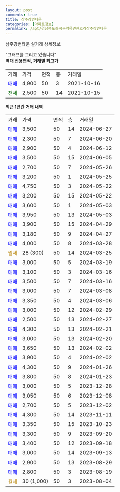```yaml
---
layout: post
comments: true
title: 삼주강변타운
categories: [아파트정보]
permalink: /apt/경상북도칠곡군약목면관호리삼주강변타운
---
```


삼주강변타운 실거래 상세정보

<script type="text/javascript">
  google.charts.load('current', {'packages':['line', 'corechart']});
  google.charts.setOnLoadCallback(drawChart);

  function drawChart() {
    var data = new google.visualization.DataTable();
    data.addColumn('date', '거래일');
    data.addColumn('number', "매매");
    data.addColumn('number', "전세");
    data.addColumn('number', "전매");

    data.addRows([[new Date(Date.parse("2024-06-27")), 3500, null, null], [new Date(Date.parse("2024-06-20")), 2300, null, null], [new Date(Date.parse("2024-06-12")), 2900, null, null], [new Date(Date.parse("2024-06-05")), 3500, null, null], [new Date(Date.parse("2024-05-26")), 2700, null, null], [new Date(Date.parse("2024-05-25")), 3200, null, null], [new Date(Date.parse("2024-05-22")), 4750, null, null], [new Date(Date.parse("2024-05-22")), 3200, null, null], [new Date(Date.parse("2024-05-03")), 3600, null, null], [new Date(Date.parse("2024-05-03")), 3950, null, null], [new Date(Date.parse("2024-04-29")), 3900, null, null], [new Date(Date.parse("2024-04-27")), 3180, null, null], [new Date(Date.parse("2024-03-28")), 4000, null, null], [new Date(Date.parse("2024-03-25")), null, null, null], [new Date(Date.parse("2024-03-19")), 3000, null, null], [new Date(Date.parse("2024-03-16")), 3100, null, null], [new Date(Date.parse("2024-03-16")), 3500, null, null], [new Date(Date.parse("2024-03-08")), 3000, null, null], [new Date(Date.parse("2024-03-06")), 3350, null, null], [new Date(Date.parse("2024-02-29")), 3000, null, null], [new Date(Date.parse("2024-02-27")), 2500, null, null], [new Date(Date.parse("2024-02-21")), 4300, null, null], [new Date(Date.parse("2024-02-20")), 3000, null, null], [new Date(Date.parse("2024-02-02")), 3650, null, null], [new Date(Date.parse("2024-02-02")), 3900, null, null], [new Date(Date.parse("2024-01-26")), 4300, null, null], [new Date(Date.parse("2024-01-23")), 3800, null, null], [new Date(Date.parse("2023-12-28")), 3000, null, null], [new Date(Date.parse("2023-12-08")), 3050, null, null], [new Date(Date.parse("2023-12-02")), 2700, null, null], [new Date(Date.parse("2023-11-11")), 4300, null, null], [new Date(Date.parse("2023-10-23")), 3350, null, null], [new Date(Date.parse("2023-09-20")), 3300, null, null], [new Date(Date.parse("2023-09-18")), 3400, null, null], [new Date(Date.parse("2023-09-13")), 3000, null, null], [new Date(Date.parse("2023-08-29")), 2900, null, null], [new Date(Date.parse("2023-08-19")), 2800, null, null], [new Date(Date.parse("2023-08-04")), null, null, null]]);

    var options = {
      hAxis: {
        format: 'yyyy/MM/dd'
      },    
      lineWidth: 0,
      pointsVisible: true,    
      title: '최근 1년간 유형별 실거래가 분포',
      legend: { position: 'bottom' }
    };

    var formatter = new google.visualization.NumberFormat({pattern:'###,###'} );
    formatter.format(data, 1);
    formatter.format(data, 2);
    
    setTimeout(function() {
        var chart = new google.visualization.LineChart(document.getElementById('columnchart_material'));
        chart.draw(data, (options));
        document.getElementById('loading').style.display = 'none';
    }, 200);
  }
</script>


<div id="loading" style="z-index:20; display: block; margin-left: 0px">"그래프를 그리고 있습니다"</div>
<div id="columnchart_material" style="width: 95%; margin-left: 0px; display: block"></div>
<!-- contents start -->
<b>역대 전용면적, 거래별 최고가</b>
<table class="sortable">
    <tr>
      <td>거래</td>
      <td>가격</td>
      <td>면적</td>
      <td>층</td>
      <td>거래일</td>
    </tr>
        <tr>
          <td><a style="color: blue">매매</a></td>
          <td>4,900</td>
          <td>50</td>
          <td>3</td>
          <td>2021-10-16</td>
        </tr>        
        <tr>
              <td><a style="color: darkgreen">전세</a></td>
              <td>2,500</td>
              <td>50</td>
              <td>14</td>
              <td>2021-10-15</td>
            </tr>        
    
</table>

<b>최근 1년간 거래 내역</b>

<table class="sortable">
    <tr>
      <td>거래</td>
      <td>가격</td>
      <td>면적</td>
      <td>층</td>
      <td>거래일</td>
    </tr>
    <tr>
      <td><a style="color: blue">매매</a></td>
      <td>3,500</td>
      <td>50</td>
      <td>14</td>
      <td>2024-06-27</td>
    </tr>          <tr>
      <td><a style="color: blue">매매</a></td>
      <td>2,300</td>
      <td>50</td>
      <td>7</td>
      <td>2024-06-20</td>
    </tr>          <tr>
      <td><a style="color: blue">매매</a></td>
      <td>2,900</td>
      <td>50</td>
      <td>4</td>
      <td>2024-06-12</td>
    </tr>          <tr>
      <td><a style="color: blue">매매</a></td>
      <td>3,500</td>
      <td>50</td>
      <td>15</td>
      <td>2024-06-05</td>
    </tr>          <tr>
      <td><a style="color: blue">매매</a></td>
      <td>2,700</td>
      <td>50</td>
      <td>7</td>
      <td>2024-05-26</td>
    </tr>          <tr>
      <td><a style="color: blue">매매</a></td>
      <td>3,200</td>
      <td>50</td>
      <td>1</td>
      <td>2024-05-25</td>
    </tr>          <tr>
      <td><a style="color: blue">매매</a></td>
      <td>4,750</td>
      <td>50</td>
      <td>3</td>
      <td>2024-05-22</td>
    </tr>          <tr>
      <td><a style="color: blue">매매</a></td>
      <td>3,200</td>
      <td>50</td>
      <td>15</td>
      <td>2024-05-22</td>
    </tr>          <tr>
      <td><a style="color: blue">매매</a></td>
      <td>3,600</td>
      <td>50</td>
      <td>1</td>
      <td>2024-05-03</td>
    </tr>          <tr>
      <td><a style="color: blue">매매</a></td>
      <td>3,950</td>
      <td>50</td>
      <td>13</td>
      <td>2024-05-03</td>
    </tr>          <tr>
      <td><a style="color: blue">매매</a></td>
      <td>3,900</td>
      <td>50</td>
      <td>15</td>
      <td>2024-04-29</td>
    </tr>          <tr>
      <td><a style="color: blue">매매</a></td>
      <td>3,180</td>
      <td>50</td>
      <td>9</td>
      <td>2024-04-27</td>
    </tr>          <tr>
      <td><a style="color: blue">매매</a></td>
      <td>4,000</td>
      <td>50</td>
      <td>8</td>
      <td>2024-03-28</td>
    </tr>          <tr>
      <td><a style="color: darkgoldenrod">월세</a></td>
      <td>28 (300)</td>
      <td>50</td>
      <td>14</td>
      <td>2024-03-25</td>
    </tr>          <tr>
      <td><a style="color: blue">매매</a></td>
      <td>3,000</td>
      <td>50</td>
      <td>5</td>
      <td>2024-03-19</td>
    </tr>          <tr>
      <td><a style="color: blue">매매</a></td>
      <td>3,100</td>
      <td>50</td>
      <td>3</td>
      <td>2024-03-16</td>
    </tr>          <tr>
      <td><a style="color: blue">매매</a></td>
      <td>3,500</td>
      <td>50</td>
      <td>7</td>
      <td>2024-03-16</td>
    </tr>          <tr>
      <td><a style="color: blue">매매</a></td>
      <td>3,000</td>
      <td>50</td>
      <td>7</td>
      <td>2024-03-08</td>
    </tr>          <tr>
      <td><a style="color: blue">매매</a></td>
      <td>3,350</td>
      <td>50</td>
      <td>4</td>
      <td>2024-03-06</td>
    </tr>          <tr>
      <td><a style="color: blue">매매</a></td>
      <td>3,000</td>
      <td>50</td>
      <td>12</td>
      <td>2024-02-29</td>
    </tr>          <tr>
      <td><a style="color: blue">매매</a></td>
      <td>2,500</td>
      <td>50</td>
      <td>13</td>
      <td>2024-02-27</td>
    </tr>          <tr>
      <td><a style="color: blue">매매</a></td>
      <td>4,300</td>
      <td>50</td>
      <td>13</td>
      <td>2024-02-21</td>
    </tr>          <tr>
      <td><a style="color: blue">매매</a></td>
      <td>3,000</td>
      <td>50</td>
      <td>13</td>
      <td>2024-02-20</td>
    </tr>          <tr>
      <td><a style="color: blue">매매</a></td>
      <td>3,650</td>
      <td>50</td>
      <td>13</td>
      <td>2024-02-02</td>
    </tr>          <tr>
      <td><a style="color: blue">매매</a></td>
      <td>3,900</td>
      <td>50</td>
      <td>4</td>
      <td>2024-02-02</td>
    </tr>          <tr>
      <td><a style="color: blue">매매</a></td>
      <td>4,300</td>
      <td>50</td>
      <td>9</td>
      <td>2024-01-26</td>
    </tr>          <tr>
      <td><a style="color: blue">매매</a></td>
      <td>3,800</td>
      <td>50</td>
      <td>8</td>
      <td>2024-01-23</td>
    </tr>          <tr>
      <td><a style="color: blue">매매</a></td>
      <td>3,000</td>
      <td>50</td>
      <td>5</td>
      <td>2023-12-28</td>
    </tr>          <tr>
      <td><a style="color: blue">매매</a></td>
      <td>3,050</td>
      <td>50</td>
      <td>6</td>
      <td>2023-12-08</td>
    </tr>          <tr>
      <td><a style="color: blue">매매</a></td>
      <td>2,700</td>
      <td>50</td>
      <td>5</td>
      <td>2023-12-02</td>
    </tr>          <tr>
      <td><a style="color: blue">매매</a></td>
      <td>4,300</td>
      <td>50</td>
      <td>14</td>
      <td>2023-11-11</td>
    </tr>          <tr>
      <td><a style="color: blue">매매</a></td>
      <td>3,350</td>
      <td>50</td>
      <td>15</td>
      <td>2023-10-23</td>
    </tr>          <tr>
      <td><a style="color: blue">매매</a></td>
      <td>3,300</td>
      <td>50</td>
      <td>9</td>
      <td>2023-09-20</td>
    </tr>          <tr>
      <td><a style="color: blue">매매</a></td>
      <td>3,400</td>
      <td>50</td>
      <td>12</td>
      <td>2023-09-18</td>
    </tr>          <tr>
      <td><a style="color: blue">매매</a></td>
      <td>3,000</td>
      <td>50</td>
      <td>14</td>
      <td>2023-09-13</td>
    </tr>          <tr>
      <td><a style="color: blue">매매</a></td>
      <td>2,900</td>
      <td>50</td>
      <td>13</td>
      <td>2023-08-29</td>
    </tr>          <tr>
      <td><a style="color: blue">매매</a></td>
      <td>2,800</td>
      <td>50</td>
      <td>3</td>
      <td>2023-08-19</td>
    </tr>          <tr>
      <td><a style="color: darkgoldenrod">월세</a></td>
      <td>30 (1,000)</td>
      <td>50</td>
      <td>3</td>
      <td>2023-08-04</td>
    </tr>      </table>
<!-- contents end -->    

